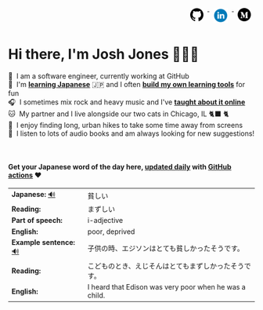 <div align="right">
  <a href="https://www.github.com/jhunschejones">
    <img src="https://github.com/jhunschejones/jhunschejones/blob/main/images/github_logo.png" alt="GitHub" name="My code" height="27" style="vertical-align: top; margin: 8px; text-decoration: none;">
  </a>
  <a href="https://www.linkedin.com/in/jhunschejones" target="_blank">
    <img src="https://github.com/jhunschejones/jhunschejones/blob/main/images/linkedin_logo.png" alt="LinkedIn" height="30" style="vertical-align:top; margin: 8px; text-decoration: none;">
  </a>
  <a href="https://jhunschejones.medium.com" target="_blank">
    <img src="https://github.com/jhunschejones/jhunschejones/blob/main/images/medium_logo.png" alt="Medium" name="My blog" height="27" style="vertical-align: top; margin: 8px; text-decoration: none;">
  </a>
</div>

# Hi there, I'm Josh Jones 🙇🏼‍♂️

:office: &nbsp;I am a software engineer, currently working at GitHub<br/>
:seedling: &nbsp;I'm [**learning Japanese**](https://github.com/stars/jhunschejones/lists/japanese-language-learning) 🇯🇵 and I often [**build my own learning tools**](https://github.com/stars/jhunschejones/lists/japanese-language-learning) for fun<br/>
:headphones: &nbsp;I sometimes mix rock and heavy music and I've [**taught about it online**](https://www.musiclikeyoumeanit.com/blogs)<br/>
:cat: &nbsp;My partner and I live alongside our two cats in Chicago, IL 🐈‍⬛ 🐈 <br/>
:walking: &nbsp;I enjoy finding long, urban hikes to take some time away from screens<br/>
:book: &nbsp;I listen to lots of audio books and am always looking for new suggestions!<br/>

<!--
## Experience
<a href="https://github.com/jhunschejones">
  <img align="center" src="https://github-readme-stats.vercel.app/api?username=jhunschejones&hide=issues&show_icons=true" />
</a><br/>
<a href="https://github.com/jhunschejones">
  <img align="center" src="https://github-readme-stats.vercel.app/api/top-langs/?username=jhunschejones&hide=scss,less&layout=compact" />
</a><br/>
-->

<br/>

<div align="left">

#### Get your Japanese word of the day here, [updated daily](https://github.com/jhunschejones/jhunschejones/blob/main/wotd.rb) with [GitHub actions](https://github.com/jhunschejones/jhunschejones/blob/main/.github/workflows/readme_update.yml) ❤️

<!-- START WORD OF THE DAY -->
<table>
  <tr><td><strong>Japanese:</strong> <a href="https://wotd.transparent.com/japanese/2021/words/JPNjp_00232.mp3">🔊</a></td><td>貧しい</td></tr>
  <tr><td><strong>Reading:</strong></td><td>まずしい</td></tr>
  <tr><td><strong>Part of speech:</strong></td><td>i-adjective</td></tr>
  <tr><td><strong>English:</strong></td><td>poor, deprived</td></tr>
  <tr><td><strong>Example sentence:</strong> <a href="https://wotd.transparent.com/japanese/2021/sentences/JPNjp_00598.mp3">🔊</a></td><td>子供の時、エジソンはとても貧しかったそうです。</td></tr>
  <tr><td><strong>Reading:</strong></td><td>こどものとき、えじそんはとてもまずしかったそうです。</td></tr>
  <tr><td><strong>English:</strong></td><td>I heard that Edison was very poor when he was a child.</td></tr>
</table>
<!-- END WORD OF THE DAY -->
</div>
